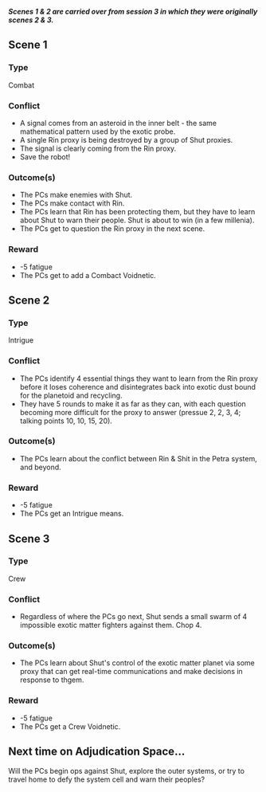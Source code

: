 ***Scenes 1 & 2 are carried over from session 3 in which they were originally scenes 2 & 3.***

## Scene 1

### Type

Combat

### Conflict

- A signal comes from an asteroid in the inner belt - the same mathematical pattern used by the exotic probe.
- A single Rin proxy is being destroyed by a group of Shut proxies.
- The signal is clearly coming from the Rin proxy.
- Save the robot!

### Outcome(s)

- The PCs make enemies with Shut.
- The PCs make contact with Rin.
- The PCs learn that Rin has been protecting them, but they have to learn about Shut to warn their people. Shut is about to win (in a few millenia).
- The PCs get to question the Rin proxy in the next scene.

### Reward

- -5 fatigue
- The PCs get to add a Combact Voidnetic.

## Scene 2

### Type

Intrigue

### Conflict

- The PCs identify 4 essential things they want to learn from the Rin proxy before it loses coherence and disintegrates back into exotic dust bound for the planetoid and recycling.
- They have 5 rounds to make it as far as they can, with each question becoming more difficult for the proxy to answer (pressue 2, 2, 3, 4; talking points 10, 10, 15, 20).

### Outcome(s)

- The PCs learn about the conflict between Rin & Shit in the Petra system, and beyond.

### Reward

- -5 fatigue
- The PCs get an Intrigue means. 

## Scene 3

### Type

Crew

### Conflict

- Regardless of where the PCs go next, Shut sends a small swarm of 4 impossible exotic matter fighters against them. Chop 4.

### Outcome(s)

- The PCs learn about Shut's control of the exotic matter planet via some proxy that can get real-time communications and make decisions in response to thgem.

### Reward

- -5 fatigue
- The PCs get a Crew Voidnetic.

## Next time on Adjudication Space...

Will the PCs begin ops against Shut, explore the outer systems, or try to travel home to defy the system cell and warn their peoples?